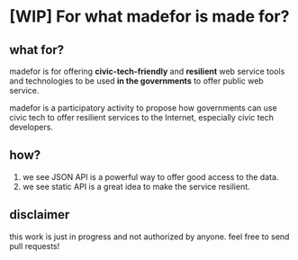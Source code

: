 # [WIP] For what madefor is made for?
## what for?
madefor is for offering __civic-tech-friendly__ and __resilient__ web service tools and technologies to be used __in the governments__ to offer public web service. 

madefor is a participatory activity to propose how governments can use civic tech to offer resilient services to the Internet, especially civic tech developers.

## how?
1. we see JSON API is a powerful way to offer good access to the data.
2. we see static API is a great idea to make the service resilient.

## disclaimer
this work is just in progress and not authorized by anyone. feel free to send pull requests!
